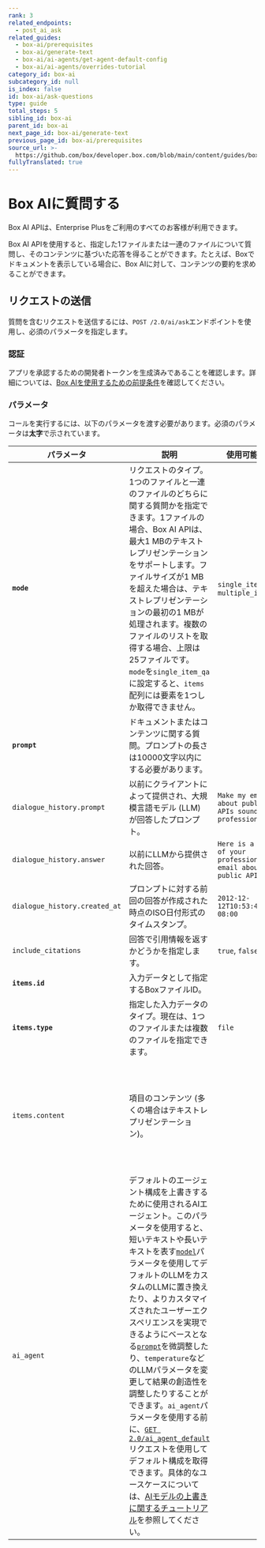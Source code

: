 ```yaml
---
rank: 3
related_endpoints:
  - post_ai_ask
related_guides:
  - box-ai/prerequisites
  - box-ai/generate-text
  - box-ai/ai-agents/get-agent-default-config
  - box-ai/ai-agents/overrides-tutorial
category_id: box-ai
subcategory_id: null
is_index: false
id: box-ai/ask-questions
type: guide
total_steps: 5
sibling_id: box-ai
parent_id: box-ai
next_page_id: box-ai/generate-text
previous_page_id: box-ai/prerequisites
source_url: >-
  https://github.com/box/developer.box.com/blob/main/content/guides/box-ai/ask-questions.md
fullyTranslated: true
---
```

# Box AIに質問する

<Message type="notice">

Box AI APIは、Enterprise Plusをご利用のすべてのお客様が利用できます。

</Message>

Box AI APIを使用すると、指定した1ファイルまたは一連のファイルについて質問し、そのコンテンツに基づいた応答を得ることができます。たとえば、Boxでドキュメントを表示している場合に、Box AIに対して、コンテンツの要約を求めることができます。

## リクエストの送信

質問を含むリクエストを送信するには、`POST /2.0/ai/ask`エンドポイントを使用し、必須のパラメータを指定します。

<Samples id="post_ai_ask">

</Samples>

### 認証

アプリを承認するための開発者トークンを生成済みであることを確認します。詳細については、[Box AIを使用するための前提条件][prereq]を確認してください。

### パラメータ

コールを実行するには、以下のパラメータを渡す必要があります。必須のパラメータは**太字**で示されています。

| パラメータ                         | 説明                                                                                                                                                                                                                                                                                                                                                                                                   | 使用可能な値                                                          | 例                                                                                                                                                                           |
| ----------------------------- | ---------------------------------------------------------------------------------------------------------------------------------------------------------------------------------------------------------------------------------------------------------------------------------------------------------------------------------------------------------------------------------------------------- | --------------------------------------------------------------- | --------------------------------------------------------------------------------------------------------------------------------------------------------------------------- |
| **`mode`**                    | リクエストのタイプ。1つのファイルと一連のファイルのどちらに関する質問かを指定できます。1ファイルの場合、Box AI APIは、最大1 MBのテキストレプリゼンテーションをサポートします。ファイルサイズが1 MBを超えた場合は、テキストレプリゼンテーションの最初の1 MBが処理されます。複数のファイルのリストを取得する場合、上限は25ファイルです。`mode`を`single_item_qa`に設定すると、`items`配列には要素を1つしか取得できません。                                                                                                                                                             | `single_item_qa`, `multiple_item_qa`                            | `single_item_qa`                                                                                                                                                            |
| **`prompt`**                  | ドキュメントまたはコンテンツに関する質問。プロンプトの長さは10000文字以内にする必要があります。                                                                                                                                                                                                                                                                                                                                                   |                                                                 | `What is this document about?`                                                                                                                                              |
| `dialogue_history.prompt`     | 以前にクライアントによって提供され、大規模言語モデル (LLM) が回答したプロンプト。                                                                                                                                                                                                                                                                                                                                                         | `Make my email about public APIs sound more professional`       |                                                                                                                                                                             |
| `dialogue_history.answer`     | 以前にLLMから提供された回答。                                                                                                                                                                                                                                                                                                                                                                                     | `Here is a draft of your professional email about public APIs.` |                                                                                                                                                                             |
| `dialogue_history.created_at` | プロンプトに対する前回の回答が作成された時点のISO日付形式のタイムスタンプ。                                                                                                                                                                                                                                                                                                                                                              | `2012-12-12T10:53:43-08:00`                                     |                                                                                                                                                                             |
| `include_citations`           | 回答で引用情報を返すかどうかを指定します。                                                                                                                                                                                                                                                                                                                                                                                | `true`, `false`                                                 | `true`                                                                                                                                                                      |
| **`items.id`**                | 入力データとして指定するBoxファイルID。                                                                                                                                                                                                                                                                                                                                                                               |                                                                 | `112233445566`                                                                                                                                                              |
| **`items.type`**              | 指定した入力データのタイプ。現在は、1つのファイルまたは複数のファイルを指定できます。                                                                                                                                                                                                                                                                                                                                                          | `file`                                                          | `file`                                                                                                                                                                      |
| `items.content`               | 項目のコンテンツ (多くの場合はテキストレプリゼンテーション)。                                                                                                                                                                                                                                                                                                                                                                     |                                                                 | `An application programming interface (API) is a way for two or more computer programs or components to communicate with each other. It is a type of software interface...` |
| `ai_agent`                    | デフォルトのエージェント構成を上書きするために使用されるAIエージェント。このパラメータを使用すると、短いテキストや長いテキストを表す[`model`][model-param]パラメータを使用してデフォルトのLLMをカスタムのLLMに置き換えたり、よりカスタマイズされたユーザーエクスペリエンスを実現できるようにベースとなる[`prompt`][prompt-param]を微調整したり、`temperature`などのLLMパラメータを変更して結果の創造性を調整したりすることができます。`ai_agent`パラメータを使用する前に、[`GET 2.0/ai_agent_default`][agent]リクエストを使用してデフォルト構成を取得できます。具体的なユースケースについては、[AIモデルの上書きに関するチュートリアル][overrides]を参照してください。 |                                                                 |                                                                                                                                                                             |

[prereq]: g://box-ai/prerequisites

[agent]: e://get_ai_agent_default

[model-param]: r://ai_agent_ask#param_basic_text_model

[prompt-param]: e://ai_agent_ask#param_basic_text_prompt_template

[overrides]: g://box-ai/ai-agents/overrides-tutorial
